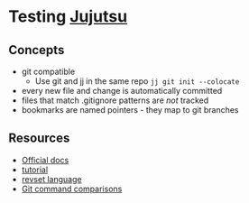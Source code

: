 # Testing [Jujutsu](https://jj-vcs.github.io/jj/latest/)

## Concepts

- git compatible
    - Use git and jj in the same repo `jj git init --colocate`
- every new file and change is automatically committed
- files that match .gitignore patterns are _not_ tracked
- bookmarks are named pointers - they map to git branches

## Resources

- [Official docs](https://jj-vcs.github.io/jj/latest/)
- [tutorial](https://steveklabnik.github.io/jujutsu-tutorial/introduction/introduction.html)
- [revset language](https://jj-vcs.github.io/jj/latest/revsets/)
- [Git command comparisons](https://jj-vcs.github.io/jj/latest/git-command-table/)
